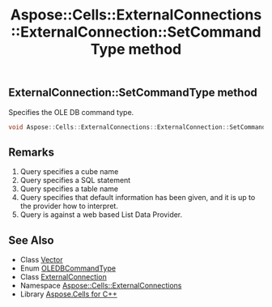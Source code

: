 ﻿---
title: Aspose::Cells::ExternalConnections::ExternalConnection::SetCommandType method
linktitle: SetCommandType
second_title: Aspose.Cells for C++ API Reference
description: 'Aspose::Cells::ExternalConnections::ExternalConnection::SetCommandType method. Specifies the OLE DB command type in C++.'
type: docs
weight: 4900
url: /cpp/aspose.cells.externalconnections/externalconnection/setcommandtype/
---
## ExternalConnection::SetCommandType method


Specifies the OLE DB command type.

```cpp
void Aspose::Cells::ExternalConnections::ExternalConnection::SetCommandType(OLEDBCommandType value)
```

## Remarks


1. Query specifies a cube name
1. Query specifies a SQL statement
1. Query specifies a table name
1. Query specifies that default information has been given, and it is up to the provider how to interpret.
1. Query is against a web based List Data Provider.


## See Also

* Class [Vector](../../../aspose.cells/vector/)
* Enum [OLEDBCommandType](../../oledbcommandtype/)
* Class [ExternalConnection](../)
* Namespace [Aspose::Cells::ExternalConnections](../../)
* Library [Aspose.Cells for C++](../../../)
